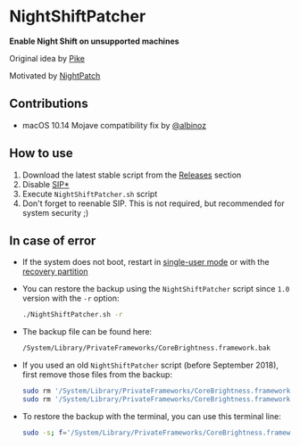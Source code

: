 # NightShiftPatcher

**Enable Night Shift on unsupported machines**

Original idea by [Pike](https://pikeralpha.wordpress.com/2017/01/30/4398)

Motivated by [NightPatch](https://github.com/pookjw/NightPatch)

## Contributions

- macOS 10.14 Mojave compatibility fix by [@albinoz](https://github.com/albinoz)

## How to use

1. Download the latest stable script from the [Releases](https://github.com/aonez/NightShiftPatcher/releases) section
2. Disable [SIP](https://developer.apple.com/library/content/documentation/Security/Conceptual/System_Integrity_Protection_Guide/ConfiguringSystemIntegrityProtection/ConfiguringSystemIntegrityProtection.html)[*](https://en.wikipedia.org/wiki/System_Integrity_Protection)
3. Execute `NightShiftPatcher.sh` script
4. Don't forget to reenable SIP. This is not required, but recommended for system security ;)

## In case of error

- If the system does not boot, restart in [single-user mode](https://support.apple.com/en-bh/HT201573) or with the [recovery partition](https://support.apple.com/en-us/HT201314)

- You can restore the backup using the `NightShiftPatcher` script since `1.0` version with the `-r` option:

  ```sh
  ./NightShiftPatcher.sh -r
  ```

- The backup file can be found here:

  ```sh
  /System/Library/PrivateFrameworks/CoreBrightness.framework.bak
  ```

- If you used an old `NightShiftPatcher` script (before September 2018), first remove those files from the backup:

  ```sh
  sudo rm '/System/Library/PrivateFrameworks/CoreBrightness.framework.bak/Versions/Current/CoreBrightness.temp'
  sudo rm '/System/Library/PrivateFrameworks/CoreBrightness.framework.bak/Versions/Current/CoreBrightness.tbd'
  ```

- To restore the backup with the terminal, you can use this terminal line:

  ```sh
  sudo -s; f='/System/Library/PrivateFrameworks/CoreBrightness.framework'; mv "${f}" "${f}.hack"; mv "${f}.bak" "${f}"; exit;
  ```



